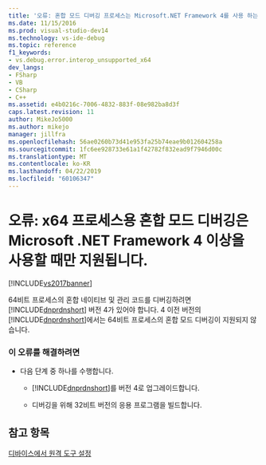 ```yaml
---
title: '오류: 혼합 모드 디버깅 프로세스는 Microsoft.NET Framework 4를 사용 하는 경우에 지원 됩니다 x64 이상 | Microsoft Docs'
ms.date: 11/15/2016
ms.prod: visual-studio-dev14
ms.technology: vs-ide-debug
ms.topic: reference
f1_keywords:
- vs.debug.error.interop_unsupported_x64
dev_langs:
- FSharp
- VB
- CSharp
- C++
ms.assetid: e4b0216c-7006-4832-883f-08e982ba8d3f
caps.latest.revision: 11
author: MikeJo5000
ms.author: mikejo
manager: jillfra
ms.openlocfilehash: 56ae0260b73d41e953fa25b74eae9b012604258a
ms.sourcegitcommit: 1fc6ee928733e61a1f42782f832ead9f7946d00c
ms.translationtype: MT
ms.contentlocale: ko-KR
ms.lasthandoff: 04/22/2019
ms.locfileid: "60106347"
---
```

# <a name="error-mixed-mode-debugging-for-x64-processes-is-supported-only-when-using-microsoft-net-framework-4-or-greater"></a>오류: x64 프로세스용 혼합 모드 디버깅은 Microsoft .NET Framework 4 이상을 사용할 때만 지원됩니다.
[!INCLUDE[vs2017banner](../includes/vs2017banner.md)]

64비트 프로세스의 혼합 네이티브 및 관리 코드를 디버깅하려면 [!INCLUDE[dnprdnshort](../includes/dnprdnshort-md.md)] 버전 4가 있어야 합니다. 4 이전 버전의 [!INCLUDE[dnprdnshort](../includes/dnprdnshort-md.md)]에서는 64비트 프로세스의 혼합 모드 디버깅이 지원되지 않습니다.  
  
### <a name="to-correct-this-error"></a>이 오류를 해결하려면  
  
- 다음 단계 중 하나를 수행합니다.  
  
    - [!INCLUDE[dnprdnshort](../includes/dnprdnshort-md.md)]를 버전 4로 업그레이드합니다.  
  
    - 디버깅을 위해 32비트 버전의 응용 프로그램을 빌드합니다.  
  
## <a name="see-also"></a>참고 항목  
 [디바이스에서 원격 도구 설정](http://msdn.microsoft.com/library/90f45630-0d26-4698-8c1f-63f85a12db9c)
